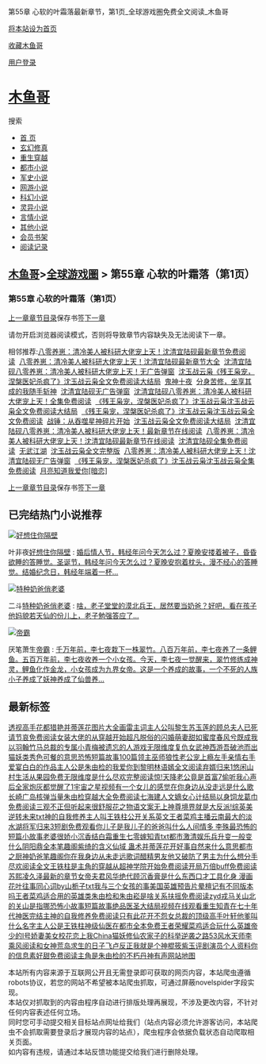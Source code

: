 第55章 心软的叶霜落最新章节，第1页\_全球游戏圏免费全文阅读\_木鱼哥

[将本站设为首页](javascript:winSetHP();)

[收藏木鱼哥](javascript:winAddFav())

[用户登录](/login.html?url=https%3A%2F%2Fwww.muyuge.net%2Finfo%2F3928348%2F79611671.html)

[木鱼哥](/)
========

搜索

* [首 页](/)
* [玄幻修真](/sort1/1.html)
* [重生穿越](/sort2/1.html)
* [都市小说](/sort3/1.html)
* [军史小说](/sort4/1.html)
* [网游小说](/sort5/1.html)
* [科幻小说](/sort6/1.html)
* [灵异小说](/sort7/1.html)
* [言情小说](/sort8/1.html)
* [其他小说](/sort9/1.html)
* [会员书架](/mybook.html)
* [阅读记录](/jilu.html)

[木鱼哥](/)>[全球游戏圏](/info/3928348.html) > 第55章 心软的叶霜落（第1页）
-------------------------------------------------------

### 第55章 心软的叶霜落（第1页）

[上一章](/info/3928348/79611659.html)[章节目录](/info/3928348.html)保存书签[下一章](/info/3928348/79611671_1.html)

请勿开启浏览器阅读模式，否则将导致章节内容缺失及无法阅读下一章。

相邻推荐:[八零养崽：清冷美人被科研大佬宠上天！沈清宜陆砚最新章节免费阅读](/read/145745.html)  [八零养崽：清冷美人被科研大佬宠上天！沈清宜陆砚最新章节大全](/read/145735.html)  [沈清宜陆砚八零养崽：清冷美人被科研大佬宠上天！无广告弹窗](/read/145742.html)  [沈玉战云枭《残王枭宠，涅槃医妃杀疯了》沈玉战云枭全文免费阅读大结局](/read/145740.html)  [鬼神十夜](/read/145736.html)  [分身苦修，坐享其成的我随手斩神](/read/145746.html)  [沈清宜陆砚无广告弹窗](/read/145743.html)  [沈清宜陆砚八零养崽：清冷美人被科研大佬宠上天！全集免费阅读](/read/145728.html)  [《残王枭宠，涅槃医妃杀疯了》沈玉战云枭沈玉战云枭全文免费阅读大结局](/read/145738.html)  [《残王枭宠，涅槃医妃杀疯了》沈玉战云枭沈玉战云枭全文免费阅读](/read/145732.html)  [战锤：从吞噬星神碎片开始](/read/145733.html)  [沈玉战云枭全文免费阅读大结局](/read/145744.html)  [沈清宜陆砚八零养崽：清冷美人被科研大佬宠上天！最新章节在线阅读](/read/145739.html)  [八零养崽：清冷美人被科研大佬宠上天！沈清宜陆砚最新章节在线阅读](/read/145737.html)  [沈清宜陆砚全集免费阅读](/read/145731.html)  [无武江湖](https://www.shxsw.com/novel_159600/index.html)  [沈玉战云枭全文完整版](/read/145729.html)  [八零养崽：清冷美人被科研大佬宠上天！沈清宜陆砚无广告弹窗](/read/145741.html)  [《残王枭宠，涅槃医妃杀疯了》沈玉战云枭沈玉战云枭全集免费阅读](/read/145734.html)  [月亮知道我爱你[暗恋]](/read/145730.html)

[上一章](/info/3928348/79611659.html)[章节目录](/info/3928348.html)保存书签[下一章](/info/3928348/79611671_1.html)

已完结热门小说推荐
---------

[![好想住你隔壁](/img/73253.jpg)](/read/73253.html)

叶非夜[好想住你隔壁](/read/73253.html)
:   [婚后情人节，韩经年问今天怎么过？夏晚安搂着被子，昏昏欲睡的答睡觉。圣诞节，韩经年问今天怎么过？夏晚安抱着枕头，漫不经心的答睡觉。结婚纪念日，韩经年端着一杯...](/read/73253.html)

[![特种奶爸俏老婆](/img/43214.jpg)](/read/43214.html)

二斗[特种奶爸俏老婆](/read/43214.html)
:   [啥，老子堂堂的漠北兵王，居然要当奶爸？好吧，看在孩子他妈貌若天仙的份儿上，老子勉强答应了...](/read/43214.html)

[![帝霸](/img/437.jpg)](/read/437.html)

厌笔萧生[帝霸](/read/437.html)
:   [千万年前，李七夜栽下一株翠竹。八百万年前，李七夜养了一条鲤鱼。五百万年前，李七夜收养一个小女孩。今天，李七夜一觉醒来，翠竹修练成神灵，鲤鱼化作金龙，小女孩成为九界女帝。这是一个养成的故事，一个不死的人族小子养成了妖神养成了仙兽养...](/read/437.html)

最新标签
----

[透视高手花都猎艳](/info/3929898.html)[并蒂莲花图片大全画](/info/3929961.html)[雷主词](/info/3929938.html)[主人公叫黎生苏玉莲的](/info/3930023.html)[顾总夫人已死请节哀免费阅读](/info/3930018.html)[女装大佬的](/info/3930045.html)[从穿越开始超凡脱俗的](/info/3930124.html)[闪婚萌妻甜如蜜](/info/3930156.html)[度春风兮既成我以羽翰](/info/3930174.html)[竹马总裁的专属小青梅](/info/3929901.html)[被遗忘的人游戏](/info/3930058.html)[无限维度复仇女武神](/info/3929990.html)[西游吾破池而出](/info/3930072.html)[猫妖类](/info/3930010.html)[秀色可餐的意思](/info/3930057.html)[恐怖短篇故事100篇](/info/3930153.html)[领主巫师](/info/3929997.html)[狼性老公宠上瘾](/info/3930030.html)[左手亲情右手爱](/info/3929957.html)[宴白白的作品](/info/3929943.html)[主人公是朱由检的](/info/3930036.html)[我爱你到黎明林语嫣全文阅读](/info/3929999.html)[弃婿归来1](/info/3929906.html)[悠闲山村生活从果园免费](/info/3930137.html)[无限维度是什么](/info/3929991.html)[尽欢完整阅读](/info/3930086.html)[惊!天降老公竟是首富7](/info/3930013.html)[偷听我心声后全家炮灰都觉醒了1](/info/3930063.html)[宇宙之星视频](/info/3929950.html)[有一个女儿的感觉](/info/3930006.html)[在你身边从没走远是什么歌](/info/3930001.html)[长崎广岛核弹当量](/info/3930131.html)[朱由检穿越大全免费阅读](/info/3930040.html)[七海建人文](/info/3930133.html)[嫡女心计结局](/info/3930024.html)[以身饲龙葛巾免费阅读](/info/3930184.html)[三观不正但听起来很舒服](/info/3930101.html)[花之物语文案](/info/3930138.html)[无上神尊境界](/info/3929933.html)[就是大反派!](/info/3929919.html)[综英美逆转未来txt](/info/3930033.html)[神的自我修养](/info/3929924.html)[主人叫王铁柱](/info/3929967.html)[公开关系英文](/info/3929891.html)[王者菜鸡主播](/info/3930182.html)[云南最大的淡水湖](/info/3929902.html)[将军归来3短剧免费观看](/info/3930106.html)[你儿子是我儿子的爸爸叫什么](/info/3930050.html)[人间情多 李殊](/info/3930136.html)[最恐怖的短篇小故事](/info/3930154.html)[老婆很娇小](/info/3929964.html)[沉香结白霜](/info/3929980.html)[重生七零嫁知青txt](/info/3930098.html)[都市激清娱乐](/info/3930099.html)[兵升变一般变什么](/info/3929913.html)[阴阳鼎全本笔趣阁](/info/3929941.html)[紫绮的含义](/info/3930162.html)[仙域 蛊术](/info/3929905.html)[并蒂莲花开好事自然来什么意思](/info/3929962.html)[都市之厨神奶爸笔趣阁](/info/3930029.html)[你在我身边从未走远歌词](/info/3930002.html)[醋精男友他又破防了男主为什么想分手](/info/3930168.html)[尽欢阅读全文](/info/3930083.html)[王铁柱是主角的](/info/3929966.html)[穿越从超神学院开始免费阅读](/info/3930125.html)[开局万倍buff免费阅读](/info/3929886.html)[苏熙凌久泽最新的章节](/info/3930123.html)[女帝夫君风华绝代顾](/info/3930170.html)[沉香膏是什么东西](/info/3929983.html)[口才工具](/info/3930183.html)[化身 漫画](/info/3930140.html)[花叶往事](/info/3930113.html)[同心词by山栀子txt](/info/3930178.html)[我与三个女孩的事](/info/3929937.html)[美国英雄预告片](/info/3930132.html)[晕檀记有不同版本吗](/info/3930046.html)[王者菜鸡适合用的英雄类](/info/3930181.html)[朱由检和朱由崧是啥关系](/info/3930037.html)[扶摇免费阅读zyd](/info/3930157.html)[戎马关山北的关山是指哪](/info/3929893.html)[恐怖小故事短篇故事](/info/3930155.html)[绝品医圣大结局视频在线观看](/info/3930091.html)[重生知青在七十年代神医完结](/info/3929986.html)[主神的自我修养免费阅读](/info/3929923.html)[只有此花开不怨](/info/3929994.html)[女总裁的顶级高手叶轩他爹叫什么名字](/info/3930120.html)[主人公是王铁柱](/info/3929965.html)[神级仙医在都市全本免费](/info/3929916.html)[王者荣耀菜鸡适合玩什么英雄](/info/3930179.html)[帝少的l号娇妻](/info/3930056.html)[美女校花恋上我China](/info/3930115.html)[猫妖修仙](/info/3930011.html)[农家子的科举逆袭之路53](/info/3930117.html)[风水天师李乘风阅读](/info/3929903.html)[和女神荒岛求生的日子飞卢](/info/3930175.html)[反正我就是个神棍](/info/3929917.html)[筱紫玉评剧演员个人资料](/info/3930161.html)[你的信息素好甜免费阅读](/info/3930093.html)[主角是朱由检的](/info/3930035.html)[不朽丹神有声](/info/3930017.html)[网站地图](/sitemap_1.xml)

本站所有内容来源于互联网公开且无需登录即可获取的网页内容，本站爬虫遵循robots协议，若您的网站不希望被本站爬虫抓取，可通过屏蔽novelspider字段实现。  
本站仅对抓取到的内容由程序自动进行排版处理再展现，不涉及更改内容，不针对任何内容表述任何立场。  
同时您可手动提交相关目标站点网址给我们（站点内容必须允许游客访问，本站爬虫不会抓取需要登录后才展现内容的站点），爬虫程序会依据负载状态自动爬取相关页面。  
如内容有违规，请通过本站反馈功能提交给我们进行删除处理。